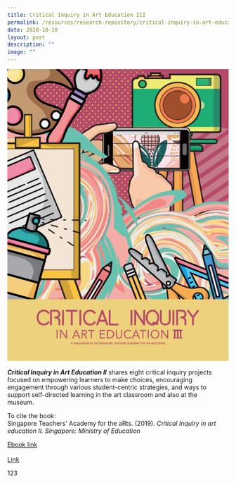 ```yaml
---
title: Critical Inquiry in Art Education III
permalink: /resources/research-repository/critical-inquiry-in-art-education-3/
date: 2020-10-10
layout: post
description: ""
image: ""
---
```

<img src="/images/uucriticalinquiryinarteducationiii.png" 
         style="width:600px"
	/>
<br>

**_Critical Inquiry in Art Education II_** shares eight critical inquiry projects focused on empowering learners to make choices, encouraging engagement through various student-centric strategies, and ways to support self-directed learning in the art classroom and also at the museum.  

To cite the book:  <br>
Singapore Teachers’ Academy for the aRts. (2019). _Critical Inquiry in art education II. Singapore: Ministry of Education_

[Ebook link](https://view.joomag.com/critical-inquiry-in-art-education-ii/M0379999001561340476) <br><br>
[Link](https://go.gov.sg/ci-art-education-2)

123